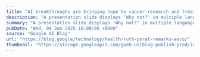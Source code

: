 ```yaml
---
title: "AI breakthroughs are bringing hope to cancer research and treatment"
description: "A presentation slide displays 'Why not?' in multiple languages, representing global communication. Smaller images show Ruth Porat on stage, medical professionals, and 3D virus models, connecting technology with healthcare."
summary: "A presentation slide displays 'Why not?' in multiple languages, representing global communication. Smaller images show Ruth Porat on stage, medical professionals, and 3D virus models, connecting technology with healthcare."
pubDate: "Wed, 04 Jun 2025 18:00:00 +0000"
source: "Google AI Blog"
url: "https://blog.google/technology/health/ruth-porat-remarks-asco/"
thumbnail: "https://storage.googleapis.com/gweb-uniblog-publish-prod/images/RuthAsco_Hero_2097x1182.width-1300.png"
---
```


